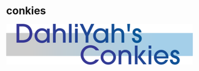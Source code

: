 # conkies

![alt text](https://raw.githubusercontent.com/dahliyah/conkies/main/dahliasconkies.png)
















